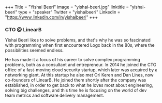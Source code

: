 +++
Title = "Yishai Beeri"
image = "yishai-beeri.jpg"
linktitle = "yishai-beeri"
type = "speaker"
Twitter = "yishaibeeri"
Linkedin = "https://www.linkedin.com/in/yishaibeeri"
+++

### CTO @ LinearB
Yishai Beeri likes to solve problems, and that's why he was so fascinated with programming when first encountered Logo back in the 80s, where the possibilities seemed endless.

He has made it a focus of his career to solve complex programming problems, both as a consultant and entrepreneur. In 2014 he joined the CTO office of a fast-moving cloud security startup, which later was acquired by a networking giant. At this startup he also met Ori Keren and Dan Lines, now co-founders of LinearB. He joined them shortly after the company was established, in order to get back to what he loves most about engineering, solving big challenges, and this time he is focusing on the world of dev team metrics and software delivery management.
